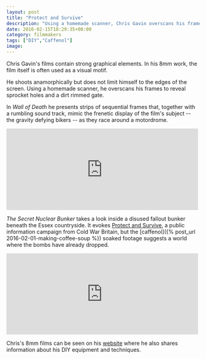 ```yaml
---
layout: post
title: "Protect and Survive"
description: "Using a homemade scanner, Chris Gavin overscans his frames to reveal…"
date: 2016-02-15T18:29:35+00:00
category: filmmakers
tags: ["DIY","Caffenol"]
image:
---
```


Chris Gavin's films contain strong graphical elements. In his 8mm work, the film itself is often used as a visual motif.

He shoots anamorphically but does not limit himself to the edges of the screen. Using a homemade scanner, he overscans his frames to reveal sprocket holes and a dirt rimmed gate.

In *Wall of Death* he presents strips of sequential frames that, together with a rumbling sound track, mimic the frenetic display of the film's subject -- the gravity defying bikers -- as they race around a motordrome.

<iframe src="https://player.vimeo.com/video/69736803" width="500" height="213" frameborder="0" webkitallowfullscreen mozallowfullscreen allowfullscreen></iframe>

*The Secret Nuclear Bunker* takes a look inside a disused fallout bunker beneath the Essex countryside. It evokes [Protect and Survive](https://www.youtube.com/watch?v=ziFOX6HPr24), a public information campaign from Cold War Britain, but the [caffenol]({% post_url 2016-02-01-making-coffee-soup %}) soaked footage suggests a world where the bombs have already dropped.

<iframe src="https://player.vimeo.com/video/92366230" width="500" height="212" frameborder="0" webkitallowfullscreen mozallowfullscreen allowfullscreen></iframe>

Chris's 8mm films can be seen on his [website](http://www.chrisgavin.com/p/8mm.html) where he also shares information about his DIY equipment and techniques.